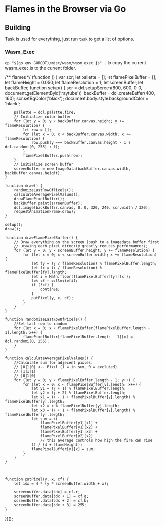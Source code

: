 # Flames in the Browser via Go

## Building

Task is used for everything, just run `task` to get a list of options.

### Wasm_Exec

`cp "$(go env GOROOT)/misc/wasm/wasm_exec.js" .` to copy the current wasm_exec.js to the current folder.





/** flames */
(function () {
    var scr;
    let pallette = [];
    let flamePixelBuffer = [];
    let flameHeight = 0.050;
    let flameResolution = 1;
    let screenBuffer;
    let backBuffer;
    function setup() {
        scr = dcl.setupScreen(800, 600, 0, 0, document.getElementById('raytube'));
        backBuffer = dcl.createBuffer(400, 160);
        scr.setBgColor('black');
        document.body.style.backgroundColor = 'black';

        pallette = dcl.palette.fire;
        // Initialize color buffer
        for (let y = 0; y < backBuffer.canvas.height; y += flameResolution) {
            let row = [];
            for (let x = 0; x < backBuffer.canvas.width; x += flameResolution) {
                row.push(y === backBuffer.canvas.height - 1 ? dcl.randomi(0, 255) : 0);
            }
            flamePixelBuffer.push(row);
        }
        // initialize screen buffer
        screenBuffer = new ImageData(backBuffer.canvas.width, backBuffer.canvas.height);
    }

    function draw() {
        randomizeLastRowOfPixels();
        calculateAveragePixelValues();
        drawFlamePixelBuffer();
        backBuffer.paint(screenBuffer);
        dcl.image(backBuffer.canvas, 0, 0, 320, 240, scr.width / 320);
        requestAnimationFrame(draw);
    }

    setup();
    draw();

    function drawFlamePixelBuffer() {
        // Draw everything on the screen (push to a imagedata buffer first
        // Drawing each pixel directly greatly reduces performance!);
        for (let y = 0; y < screenBuffer.height; y += flameResolution) {
            for (let x = 0; x < screenBuffer.width; x += flameResolution) {
                let fy = (y / flameResolution) % flamePixelBuffer.length;
                let fx = (x / flameResolution) % flamePixelBuffer[fy].length;
                let i = Math.floor(flamePixelBuffer[fy][fx]);
                let cf = pallette[i];
                if (!cf) {
                    continue;
                }
                putPixel(y, x, cf);
            }
        }
    }

    function randomizeLastRowOfPixels() {
        //Set last row to random
        for (let x = 0; x < flamePixelBuffer[flamePixelBuffer.length - 1].length; x++) {
            flamePixelBuffer[flamePixelBuffer.length - 1][x] = dcl.randomi(0, 255);
        }
    }

    function calculateAveragePixelValues() {
        //Calculate sum for adjecent pixles:
        // |0|1|0| <-- Pixel (1 = in sum, 0 = excluded)
        // |1|1|1| 
        // |0|1|0| 
        for (let y = 0; y < flamePixelBuffer.length - 1; y++) {
            for (let x = 0; x < flamePixelBuffer[y].length; x++) {
                let y1 = (y + 1) % flamePixelBuffer.length;
                let y2 = (y + 2) % flamePixelBuffer.length;
                let x1 = (x - 1 + flamePixelBuffer[y].length) % flamePixelBuffer[y].length;
                let x2 = x % flamePixelBuffer[y].length;
                let x3 = (x + 1 + flamePixelBuffer[y].length) % flamePixelBuffer[y].length;
                let sum = ((
                    flamePixelBuffer[y1][x1] +
                    flamePixelBuffer[y1][x2] +
                    flamePixelBuffer[y1][x3] +
                    flamePixelBuffer[y2][x2]
                    // this average controls how high the fire can rise
                )) / (4 + flameHeight);
                flamePixelBuffer[y][x] = sum;
            }
        }
    }



    function putPixel(y, x, cf) {
        let idx = 4 * (y * screenBuffer.width + x);

        screenBuffer.data[idx] = cf.r;
        screenBuffer.data[idx + 1] = cf.g;
        screenBuffer.data[idx + 2] = cf.b;
        screenBuffer.data[idx + 3] = 255;
    }
})();
